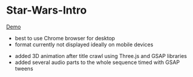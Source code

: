 # Star-Wars-Intro

<a href="https://gisdirk.github.io/Star-Wars-Intro/">Demo</a>

- best to use Chrome browser for desktop
- format currently not displayed ideally on mobile devices

+ added 3D animation after title crawl using Three.js and GSAP libraries
+ added several audio parts to the whole sequence timed with GSAP tweens
